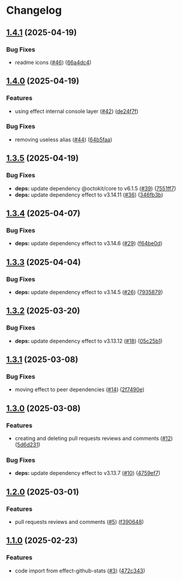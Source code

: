 # Changelog

## [1.4.1](https://github.com/jpb06/effect-octokit-layer/compare/v1.4.0...v1.4.1) (2025-04-19)


### Bug Fixes

* readme icons ([#46](https://github.com/jpb06/effect-octokit-layer/issues/46)) ([66a4dc4](https://github.com/jpb06/effect-octokit-layer/commit/66a4dc40e1d3e83c121fe546723895e3ae850b3f))

## [1.4.0](https://github.com/jpb06/effect-octokit-layer/compare/v1.3.5...v1.4.0) (2025-04-19)


### Features

* using effect internal console layer ([#42](https://github.com/jpb06/effect-octokit-layer/issues/42)) ([de24f7f](https://github.com/jpb06/effect-octokit-layer/commit/de24f7f61ab44fa9838c17d62b71701c8c946578))


### Bug Fixes

* removing useless alias ([#44](https://github.com/jpb06/effect-octokit-layer/issues/44)) ([64b5faa](https://github.com/jpb06/effect-octokit-layer/commit/64b5faae3969fc23eccc70f89cd0f8a7f8f4fcff))

## [1.3.5](https://github.com/jpb06/effect-octokit-layer/compare/v1.3.4...v1.3.5) (2025-04-19)


### Bug Fixes

* **deps:** update dependency @octokit/core to v6.1.5 ([#39](https://github.com/jpb06/effect-octokit-layer/issues/39)) ([7551ff7](https://github.com/jpb06/effect-octokit-layer/commit/7551ff7609098e713668a9e894a8fd1b8ff6c742))
* **deps:** update dependency effect to v3.14.11 ([#36](https://github.com/jpb06/effect-octokit-layer/issues/36)) ([346fb3b](https://github.com/jpb06/effect-octokit-layer/commit/346fb3bd66225656a501ab3f755d7d4db81ed70e))

## [1.3.4](https://github.com/jpb06/effect-octokit-layer/compare/v1.3.3...v1.3.4) (2025-04-07)


### Bug Fixes

* **deps:** update dependency effect to v3.14.6 ([#29](https://github.com/jpb06/effect-octokit-layer/issues/29)) ([f64be0d](https://github.com/jpb06/effect-octokit-layer/commit/f64be0d1bd730bea1fe795c113c9dc48951c3c4a))

## [1.3.3](https://github.com/jpb06/effect-octokit-layer/compare/v1.3.2...v1.3.3) (2025-04-04)


### Bug Fixes

* **deps:** update dependency effect to v3.14.5 ([#26](https://github.com/jpb06/effect-octokit-layer/issues/26)) ([7935879](https://github.com/jpb06/effect-octokit-layer/commit/7935879181f410939929a538ebea125980516f93))

## [1.3.2](https://github.com/jpb06/effect-octokit-layer/compare/v1.3.1...v1.3.2) (2025-03-20)


### Bug Fixes

* **deps:** update dependency effect to v3.13.12 ([#18](https://github.com/jpb06/effect-octokit-layer/issues/18)) ([05c25b1](https://github.com/jpb06/effect-octokit-layer/commit/05c25b147a44d7b24094984c99676e8fe65c1ae2))

## [1.3.1](https://github.com/jpb06/effect-octokit-layer/compare/v1.3.0...v1.3.1) (2025-03-08)


### Bug Fixes

* moving effect to peer dependencies ([#14](https://github.com/jpb06/effect-octokit-layer/issues/14)) ([2f7490e](https://github.com/jpb06/effect-octokit-layer/commit/2f7490ec9ef32c23d0e3bdc6e3def41b80a32318))

## [1.3.0](https://github.com/jpb06/effect-octokit-layer/compare/v1.2.0...v1.3.0) (2025-03-08)


### Features

* creating and deleting pull requests reviews and comments ([#12](https://github.com/jpb06/effect-octokit-layer/issues/12)) ([5d6d231](https://github.com/jpb06/effect-octokit-layer/commit/5d6d231d58973ddc466996c1704c694db32a8f44))


### Bug Fixes

* **deps:** update dependency effect to v3.13.7 ([#10](https://github.com/jpb06/effect-octokit-layer/issues/10)) ([4759ef7](https://github.com/jpb06/effect-octokit-layer/commit/4759ef735996cea47885d683a9d2b382b964ae07))

## [1.2.0](https://github.com/jpb06/effect-octokit-layer/compare/v1.1.0...v1.2.0) (2025-03-01)


### Features

* pull requests reviews and comments ([#5](https://github.com/jpb06/effect-octokit-layer/issues/5)) ([f390648](https://github.com/jpb06/effect-octokit-layer/commit/f390648fc60b32433b1a05ef36d0c15e6d6ad4ea))

## [1.1.0](https://github.com/jpb06/effect-octokit-layer/compare/v1.0.0...v1.1.0) (2025-02-23)


### Features

* code import from effect-github-stats ([#3](https://github.com/jpb06/effect-octokit-layer/issues/3)) ([472c343](https://github.com/jpb06/effect-octokit-layer/commit/472c343180d3ad368c236d84e16eb3f18c766484))
